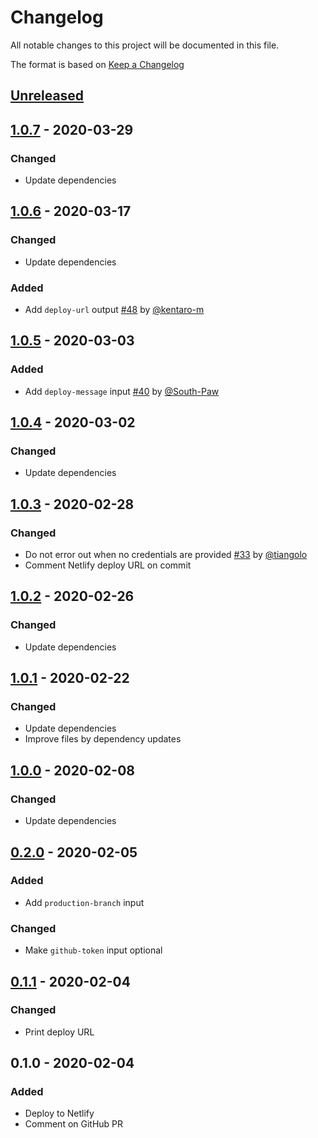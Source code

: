 # Changelog
All notable changes to this project will be documented in this file.

The format is based on [Keep a Changelog](http://keepachangelog.com/en/1.0.0/)

## [Unreleased]

## [1.0.7] - 2020-03-29
### Changed
* Update dependencies

## [1.0.6] - 2020-03-17
### Changed
* Update dependencies

### Added
* Add `deploy-url` output [#48](https://github.com/nwtgck/actions-netlify/pull/48) by [@kentaro-m](https://github.com/kentaro-m)

## [1.0.5] - 2020-03-03
### Added
* Add `deploy-message` input [#40](https://github.com/nwtgck/actions-netlify/pull/40) by [@South-Paw](https://github.com/South-Paw)

## [1.0.4] - 2020-03-02
### Changed
* Update dependencies

## [1.0.3] - 2020-02-28
### Changed
* Do not error out when no credentials are provided [#33](https://github.com/nwtgck/actions-netlify/pull/33) by [@tiangolo](https://github.com/tiangolo)
* Comment Netlify deploy URL on commit

## [1.0.2] - 2020-02-26
### Changed
* Update dependencies

## [1.0.1] - 2020-02-22
### Changed
* Update dependencies
* Improve files by dependency updates

## [1.0.0] - 2020-02-08
### Changed
* Update dependencies

## [0.2.0] - 2020-02-05
### Added
* Add `production-branch` input

### Changed
* Make `github-token` input optional

## [0.1.1] - 2020-02-04
### Changed
* Print deploy URL

## 0.1.0 - 2020-02-04
### Added
* Deploy to Netlify
* Comment on GitHub PR

[Unreleased]: https://github.com/nwtgck/actions-netlify/compare/v1.0.7...HEAD
[1.0.7]: https://github.com/nwtgck/actions-netlify/compare/v1.0.6...v1.0.7
[1.0.6]: https://github.com/nwtgck/actions-netlify/compare/v1.0.5...v1.0.6
[1.0.5]: https://github.com/nwtgck/actions-netlify/compare/v1.0.4...v1.0.5
[1.0.4]: https://github.com/nwtgck/actions-netlify/compare/v1.0.3...v1.0.4
[1.0.3]: https://github.com/nwtgck/actions-netlify/compare/v1.0.2...v1.0.3
[1.0.2]: https://github.com/nwtgck/actions-netlify/compare/v1.0.1...v1.0.2
[1.0.1]: https://github.com/nwtgck/actions-netlify/compare/v1.0.0...v1.0.1
[1.0.0]: https://github.com/nwtgck/actions-netlify/compare/v0.2.0...v1.0.0
[0.2.0]: https://github.com/nwtgck/actions-netlify/compare/v0.1.1...v0.2.0
[0.1.1]: https://github.com/nwtgck/actions-netlify/compare/v0.1.0...v0.1.1
